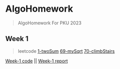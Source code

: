 # AlgoHomework
> AlgoHomework For PKU 2023

## Week 1
> leetcode [1-twoSum](https://leetcode.cn/problems/two-sum/)  [69-mySqrt](https://leetcode.cn/problems/sqrtx/)  [70-climbStairs](https://leetcode.cn/problems/climbing-stairs/)

[Week-1 code](Week1/src/Main.java) || [Week-1 report](Week1/src/Week1.md)

